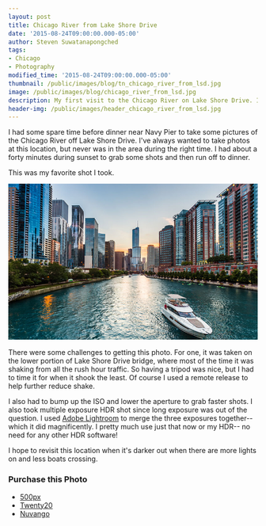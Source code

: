 ```yaml
---
layout: post
title: Chicago River from Lake Shore Drive
date: '2015-08-24T09:00:00.000-05:00'
author: Steven Suwatanapongched
tags:
- Chicago
- Photography
modified_time: '2015-08-24T09:00:00.000-05:00'
thumbnail: /public/images/blog/tn_chicago_river_from_lsd.jpg
image: /public/images/blog/chicago_river_from_lsd.jpg
description: My first visit to the Chicago River on Lake Shore Drive. I share my photo taking experience there.
header-img: /public/images/header_chicago_river_from_lsd.jpg
---
```


I had some spare time before dinner near Navy Pier to take some pictures of the Chicago River off Lake Shore Drive. I've always wanted to take photos at this location, but never was in the area during the right time. I had about a forty minutes during sunset to grab some shots and then run off to dinner.

This was my favorite shot I took.

![Chicago River from Lake Shore Drive](/public/images/blog/chicago_river_from_lsd.jpg)

There were some challenges to getting this photo. For one, it was taken on the lower portion of Lake Shore Drive bridge, where most of the time it was shaking from all the rush hour traffic. So having a tripod was nice, but I had to time it for when it shook the least. Of course I used a remote release to help further reduce shake.

I also had to bump up the ISO and lower the aperture to grab faster shots. I also took multiple exposure HDR shot since long exposure was out of the question. I used [Adobe Lightroom](https://www.adobe.com/products/photoshop-lightroom.html) to merge the three exposures together-- which it did magnificently. I pretty much use just that now or my HDR-- no need for any other HDR software!

I hope to revisit this location when it's darker out when there are more lights on and less boats crossing.

### Purchase this Photo
* [500px](https://500px.com/photo/119287141/chicago-river-from-lake-shore-drive-by-steven-suwatanapongched?ctx_page=1&from=user&user_id=747967)
* [Twenty20](https://www.twenty20.com/photos/ecb831ce-49a8-4575-a8c2-55c03be6d726)
* [Nuvango](http://nuvango.com/sunpech/chicago-river-from-lake-shore-drive)
